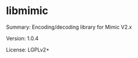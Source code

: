 #           libmimic
 
Summary:        Encoding/decoding library for Mimic V2.x
 
Version:        1.0.4
 
License:        LGPLv2+
 
